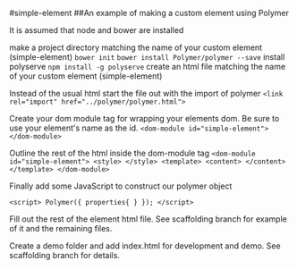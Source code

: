 #simple-element
##An example of making a custom element using Polymer

It is assumed that node and bower are installed

make a project directory matching the name of your custom element (simple-element)
`bower init`
`bower install Polymer/polymer --save`
install polyserve `npm install -g polyserve`
create an html file matching the name of your custom element (simple-element)

Instead of the usual html start the file out with the import of polymer `<link rel="import" href="../polymer/polymer.html">`

Create your dom module tag for wrapping your elements dom. Be sure to use your element's name as the id.
`<dom-module id="simple-element">    
 </dom-module>`
 
 Outline the rest of the html inside the dom-module tag
 `<dom-module id="simple-element">
    <style>
    </style>
    <template>
        <content>
        </content>
    </template>
  </dom-module>`
  
  Finally add some JavaScript to construct our polymer object
  
  `<script>
    Polymer({
        properties{
        }
    });
  </script>`
 
Fill out the rest of the element html file. See scaffolding branch for example of it and the remaining files.

Create a demo folder and add index.html for development and demo. See scaffolding branch for details.


